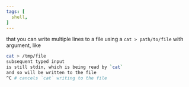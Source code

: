 ```yaml
---
tags: [
  shell,
]
---
```

that you can write multiple lines to a file using a `cat > path/to/file` with argument, like
```sh
cat > /tmp/file
subsequent typed input
is still stdin, which is being read by `cat`
and so will be written to the file 
^C # cancels `cat` writing to the file
``` 